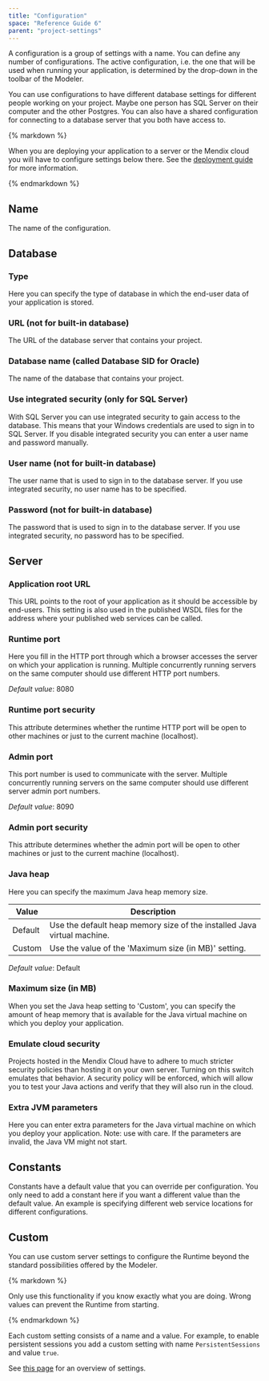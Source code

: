 ```yaml
---
title: "Configuration"
space: "Reference Guide 6"
parent: "project-settings"
---
```



A configuration is a group of settings with a name. You can define any number of configurations. The active configuration, i.e. the one that will be used when running your application, is determined by the drop-down in the toolbar of the Modeler.

You can use configurations to have different database settings for different people working on your project. Maybe one person has SQL Server on their computer and the other Postgres. You can also have a shared configuration for connecting to a database server that you both have access to.

<div class="alert alert-warning">{% markdown %}

When you are deploying your application to a server or the Mendix cloud you will have to configure settings below there. See the [deployment guide](/refguide6/deployment) for more information.

{% endmarkdown %}</div>

## Name

The name of the configuration.

## Database

### Type

Here you can specify the type of database in which the end-user data of your application is stored.

### URL (not for built-in database)

The URL of the database server that contains your project.

### Database name (called Database SID for Oracle)

The name of the database that contains your project.

### Use integrated security (only for SQL Server)

With SQL Server you can use integrated security to gain access to the database. This means that your Windows credentials are used to sign in to SQL Server. If you disable integrated security you can enter a user name and password manually.

### User name (not for built-in database)

The user name that is used to sign in to the database server. If you use integrated security, no user name has to be specified.

### Password (not for built-in database)

The password that is used to sign in to the database server. If you use integrated security, no password has to be specified.

## Server

### Application root URL

This URL points to the root of your application as it should be accessible by end-users. This setting is also used in the published WSDL files for the address where your published web services can be called.

### Runtime port

Here you fill in the HTTP port through which a browser accesses the server on which your application is running. Multiple concurrently running servers on the same computer should use different HTTP port numbers.

_Default value_: 8080

### Runtime port security

This attribute determines whether the runtime HTTP port will be open to other machines or just to the current machine (localhost).

### Admin port

This port number is used to communicate with the server. Multiple concurrently running servers on the same computer should use different server admin port numbers.

_Default value_: 8090

### Admin port security

This attribute determines whether the admin port will be open to other machines or just to the current machine (localhost).

### Java heap

Here you can specify the maximum Java heap memory size.

| Value | Description |
| --- | --- |
| Default | Use the default heap memory size of the installed Java virtual machine. |
| Custom | Use the value of the 'Maximum size (in MB)' setting. |

_Default value_: Default

### Maximum size (in MB)

When you set the Java heap setting to 'Custom', you can specify the amount of heap memory that is available for the Java virtual machine on which you deploy your application.

### Emulate cloud security

Projects hosted in the Mendix Cloud have to adhere to much stricter security policies than hosting it on your own server. Turning on this switch emulates that behavior. A security policy will be enforced, which will allow you to test your Java actions and verify that they will also run in the cloud.

### Extra JVM parameters

Here you can enter extra parameters for the Java virtual machine on which you deploy your application. Note: use with care. If the parameters are invalid, the Java VM might not start.

## Constants

Constants have a default value that you can override per configuration. You only need to add a constant here if you want a different value than the default value. An example is specifying different web service locations for different configurations.

## Custom

You can use custom server settings to configure the Runtime beyond the standard possibilities offered by the Modeler.

<div class="alert alert-warning">{% markdown %}

Only use this functionality if you know exactly what you are doing. Wrong values can prevent the Runtime from starting.

{% endmarkdown %}</div>

Each custom setting consists of a name and a value. For example, to enable persistent sessions you add a custom setting with name `PersistentSessions` and value `true`.

See [this page](/refguide6/custom-settings) for an overview of settings.
